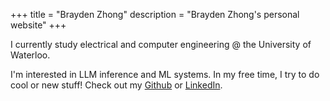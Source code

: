 +++
title = "Brayden Zhong"
description = "Brayden Zhong's personal website"
+++

I currently study electrical and computer engineering @ the University of Waterloo.

I'm interested in LLM inference and ML systems. In my free time, I try to do cool or new stuff! Check out my [Github] or [LinkedIn].

[Github]: https://github.com/b8zhong
[LinkedIn]: https://www.linkedin.com/in/brayden-zhong/
